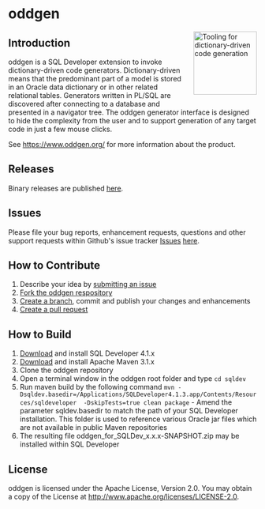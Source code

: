 # oddgen

<img src="https://github.com/oddgen/oddgen/blob/master/sqldev/src/main/resources/org/oddgen/sqldev/resources/images/oddgen_512x512_text.png?raw=true" style="padding-left:15px; padding-bottom:20px" title="Tooling for dictionary-driven code generation" align="right" width="128px" />

## Introduction

oddgen is a SQL Developer extension to invoke dictionary-driven code generators. Dictionary-driven means that the predominant part of a model is stored in an Oracle data dictionary or in other related relational tables. Generators written in PL/SQL are discovered after connecting to a database and presented in a navigator tree. The oddgen generator interface is designed to hide the complexity from the user and to support generation of any target code in just a few mouse clicks.

See <https://www.oddgen.org/> for more information about the product.     

## Releases

Binary releases are published [here](https://github.com/oddgen/oddgen/releases).

## Issues
Please file your bug reports, enhancement requests, questions and other support requests within Github's issue tracker [Issues](https://help.github.com/articles/about-issues/) [here](https://github.com/oddgen/oddgen/issues/new).


## How to Contribute

1. Describe your idea by [submitting an issue](https://github.com/oddgen/oddgen/issues/new)
2. [Fork the oddgen respository](https://github.com/oddgen/oddgen/fork)
3. [Create a branch](), commit and publish your changes and enhancements
4. [Create a pull request](https://help.github.com/articles/creating-a-pull-request/)

## How to Build

1. [Download](http://www.oracle.com/technetwork/developer-tools/sql-developer/downloads/index.html) and install SQL Developer 4.1.x
2. [Download](https://maven.apache.org/download.cgi) and install Apache Maven 3.1.x
3. Clone the oddgen repository
4. Open a terminal window in the oddgen root folder and type ```cd sqldev```
5. Run maven build by the following command ```mvn -Dsqldev.basedir=/Applications/SQLDeveloper4.1.3.app/Contents/Resources/sqldeveloper  -DskipTests=true clean package``` - Amend the parameter sqldev.basedir to match the path of your SQL Developer installation. This folder is used to reference various Oracle jar files which are not available in public Maven repositories
6. The resulting file oddgen_for_SQLDev_x.x.x-SNAPSHOT.zip may be installed within SQL Developer

## License

oddgen is licensed under the Apache License, Version 2.0. You may obtain a copy of the License at <http://www.apache.org/licenses/LICENSE-2.0>. 
